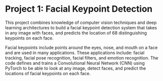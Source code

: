 # Project 1: Facial Keypoint Detection

This project combines knowledge of computer vision techniques and deep learning architectures to build a facial keypoint detection system that takes in any image with faces, and predicts the location of 68 distinguishing keypoints on each face.

Facial keypoints include points around the eyes, nose, and mouth on a face and are used in many applications. These applications include: facial tracking, facial pose recognition, facial filters, and emotion recognition. The code defines and trains a Convolutional Neural Network (CNN) using PyTorch to be able to look at any image, detect faces, and predict the locations of facial keypoints on each face.
